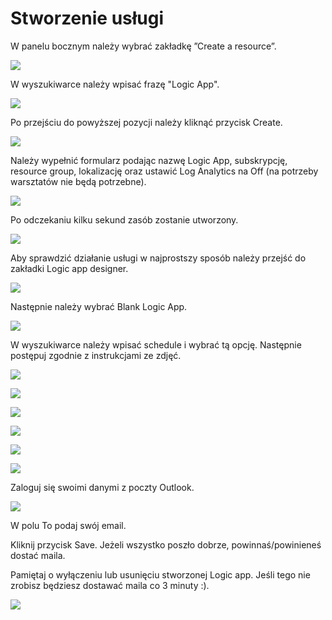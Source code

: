 # Stworzenie usługi

W panelu bocznym należy wybrać zakładkę ”Create a resource”.

![](../.gitbook/assets/image%20%2874%29.png)

W wyszukiwarce należy wpisać frazę "Logic App".

![](../.gitbook/assets/image%20%2818%29.png)

Po przejściu do powyższej pozycji należy kliknąć przycisk Create.

![](../.gitbook/assets/image%20%2898%29.png)

Należy wypełnić formularz podając nazwę Logic App, subskrypcję, resource group, lokalizację oraz ustawić Log Analytics na Off \(na potrzeby warsztatów nie będą potrzebne\).

![](../.gitbook/assets/image%20%2842%29.png)

Po odczekaniu kilku sekund zasób zostanie utworzony.

![](../.gitbook/assets/image%20%2815%29.png)

Aby sprawdzić działanie usługi w najprostszy sposób należy przejść do zakładki Logic app designer.

![](../.gitbook/assets/image%20%28108%29.png)

Następnie należy wybrać Blank Logic App.

![](../.gitbook/assets/image%20%2810%29.png)

W wyszukiwarce należy wpisać schedule i wybrać tą opcję. Następnie postępuj zgodnie z instrukcjami ze zdjęć.

![](../.gitbook/assets/image%20%2858%29.png)

![](../.gitbook/assets/image%20%2868%29.png)

![](../.gitbook/assets/image%20%2845%29.png)

![](../.gitbook/assets/image%20%2840%29.png)

![](../.gitbook/assets/image%20%2829%29.png)

![](../.gitbook/assets/image%20%2893%29.png)

Zaloguj się swoimi danymi z poczty Outlook.

![](../.gitbook/assets/image%20%2870%29.png)

W polu To podaj swój email.

Kliknij przycisk Save. Jeżeli wszystko poszło dobrze, powinnaś/powinieneś dostać maila. 

Pamiętaj o wyłączeniu lub usunięciu stworzonej Logic app. Jeśli tego nie zrobisz będziesz dostawać maila co 3 minuty :\).

![](../.gitbook/assets/image%20%2894%29.png)

